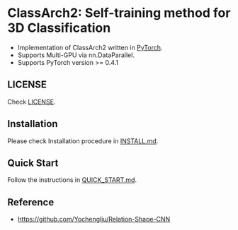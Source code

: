 # ClassArch2: Self-training method for 3D Classification

* Implementation of ClassArch2 written in [PyTorch](https://pytorch.org).
* Supports Multi-GPU via nn.DataParallel.
* Supports PyTorch version >= 0.4.1

## LICENSE

Check [LICENSE](LICENSE).

## Installation

Please check Installation procedure in [INSTALL.md](INSTALL.md).

## Quick Start

Follow the instructions in [QUICK_START.md](QUICK_START.md). 

## Reference

* https://github.com/Yochengliu/Relation-Shape-CNN
